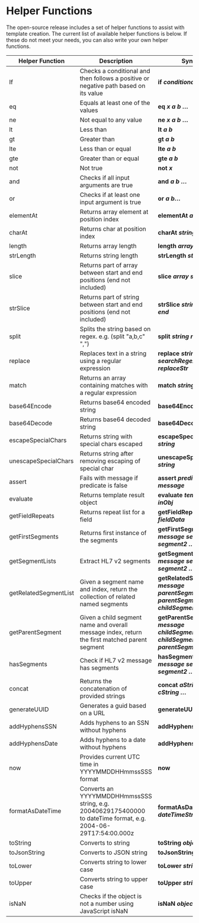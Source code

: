 # Helper Functions

The open-source release includes a set of helper functions to assist with template creation. The current list of available helper functions is below. If these do not meet your needs, you can also write your own helper functions.

| Helper Function | Description | Syntax |
|-|-|-|
| If | Checks a conditional and then follows a positive or negative path based on its value | **if** ***conditional*** |
| eq | Equals at least one of the values | **eq** ***x a b …*** |
| ne | Not equal to any value | **ne** ***x a b …*** |
| lt | Less than | **lt** ***a b*** |
| gt | Greater than | **gt** ***a b*** |
| lte | Less than or equal | **lte** ***a b*** |
| gte | Greater than or equal | **gte** ***a b*** |
| not | Not true | **not** ***x*** |
| and | Checks if all input arguments are true | **and** ***a b …*** |
| or | Checks if at least one input argument is true | **or** ***a b…*** |
| elementAt | Returns array element at position index | **elementAt** ***array  index*** |
| charAt | Returns char at position index | **charAt** ***string index*** |
| length | Returns array length | **length** ***array*** |
| strLength | Returns string length | **strLength** ***string*** |
| slice | Returns part of array between start and end positions (end not included) | **slice** ***array start end*** |
| strSlice | Returns part of string between start and end positions (end not included) | **strSlice** ***string start end***
| split | Splits the string based on regex. e.g. (split "a,b,c" ",") | **split** ***string regex*** |
| replace | Replaces text in a string using a regular expression | **replace** ***string searchRegex replaceStr*** |
| match | Returns an array containing matches with a regular expression | **match** ***string regex*** |
| base64Encode | Returns base64 encoded string | **base64Encode** ***string*** |
| base64Decode | Returns base64 decoded string | **base64Decode** ***string*** |
| escapeSpecialChars | Returns string with special chars escaped | **escapeSpecialChars** ***string*** |
| unescapeSpecialChars | Returns string after removing escaping of special char | **unescapeSpecialChars** ***string*** |
| assert | Fails with message if predicate is false | **assert** ***predicate message*** |
| evaluate | Returns template result object | **evaluate** ***templatePath inObj*** |
| getFieldRepeats | Returns repeat list for a field | **getFieldRepeats** ***fieldData*** |
| getFirstSegments | Returns first instance of the segments | **getFirstSegments** ***message segment1 segment2 …***
| getSegmentLists | Extract HL7 v2 segments | **getSegmentLists** ***message segment1 segment2 …*** |
| getRelatedSegmentList | Given a segment name and index, return the collection of related named segments | **getRelatedSegmentList** ***message parentSegmentName parentSegmentIndex childSegmentName*** |
| getParentSegment | Given a child segment name and overall message index, return the first matched parent segment | **getParentSegment** ***message childSegmentName childSegmentIndex parentSegmentName*** |
| hasSegments | Check if HL7 v2 message has segments | **hasSegments** ***message segment1 segment2 …*** |
| concat | Returns the concatenation of provided strings | **concat** ***aString bString cString …*** |
| generateUUID | Generates a guid based on a URL | **generateUUID** ***url***
| addHyphensSSN | Adds hyphens to an SSN without hyphens | **addHyphensSSN** ***SSN*** |
| addHyphensDate | Adds hyphens to a date without hyphens | **addHyphensDate** ***date*** |
| now | Provides current UTC time in YYYYMMDDHHmmssSSS format | **now** |
| formatAsDateTime | Converts an YYYYMMDDHHmmssSSS string, e.g. 20040629175400000 to dateTime format, e.g. 2004-06-29T17:54:00.000z | **formatAsDateTime** ***dateTimeString*** |
| toString | Converts to string | **toString** ***object*** |
| toJsonString | Converts to JSON string | **toJsonString** ***object*** |
| toLower | Converts string to lower case | **toLower** ***string*** |
| toUpper | Converts string to upper case | **toUpper** ***string*** |
| isNaN | Checks if the object is not a number using JavaScript isNaN | **isNaN** ***object*** |
